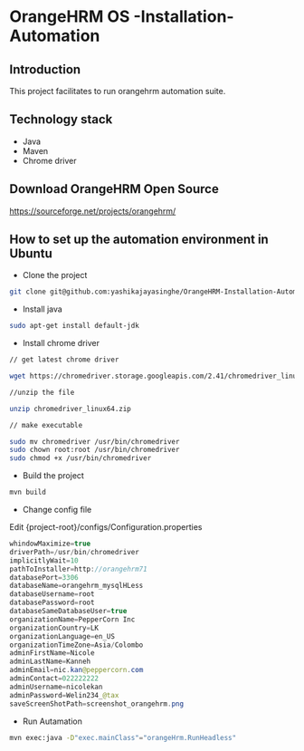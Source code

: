 # OrangeHRM OS -Installation-Automation



## Introduction
This project facilitates to run orangehrm automation suite.

## Technology stack
 * Java
 * Maven
 * Chrome driver
 
 ## Download OrangeHRM Open Source
 https://sourceforge.net/projects/orangehrm/

## How to set up the automation environment in Ubuntu
 * Clone the project 
  ```bash
  git clone git@github.com:yashikajayasinghe/OrangeHRM-Installation-Automation.git
  ```
  * Install java 
  ```bash
  sudo apt-get install default-jdk 
  ```
  * Install chrome driver 
  ```bash
  // get latest chrome driver
  
  wget https://chromedriver.storage.googleapis.com/2.41/chromedriver_linux64.zip
  
  //unzip the file
  
  unzip chromedriver_linux64.zip
  
  // make executable
  
  sudo mv chromedriver /usr/bin/chromedriver
  sudo chown root:root /usr/bin/chromedriver
  sudo chmod +x /usr/bin/chromedriver
  ```
  * Build the project
  ```bash
  mvn build
  ```

  * Change config file
  
  Edit {project-root}/configs/Configuration.properties
  ```java
whindowMaximize=true
driverPath=/usr/bin/chromedriver
implicitlyWait=10
pathToInstaller=http://orangehrm71
databasePort=3306
databaseName=orangehrm_mysqlHLess
databaseUsername=root
databasePassword=root
databaseSameDatabaseUser=true
organizationName=PepperCorn Inc
organizationCountry=LK
organizationLanguage=en_US
organizationTimeZone=Asia/Colombo
adminFirstName=Nicole
adminLastName=Kanneh
adminEmail=nic.kan@peppercorn.com
adminContact=022222222
adminUsername=nicolekan
adminPassword=Welin234_@tax
saveScreenShotPath=screenshot_orangehrm.png

  ```
  * Run Autamation
  ```bash
  mvn exec:java -D"exec.mainClass"="orangeHrm.RunHeadless"
  ``` 
